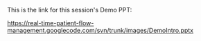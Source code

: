 This is the link for this session's Demo PPT:

https://real-time-patient-flow-management.googlecode.com/svn/trunk/images/DemoIntro.pptx